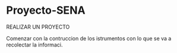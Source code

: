 # Proyecto-SENA
REALIZAR UN PROYECTO 

Comenzar con la contruccion de los istrumentos con lo que se  va a recolectar la informaci.
